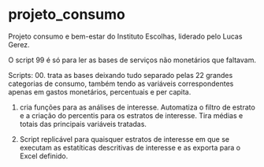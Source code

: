 # projeto_consumo
Projeto consumo e bem-estar do Instituto Escolhas, liderado pelo Lucas Gerez.

O script 99 é só para ler as bases de serviços não monetários que faltavam.

Scripts:
  00. trata as bases deixando tudo separado pelas 22 grandes categorias de consumo,
    também tendo as variáveis correspondentes apenas em gastos monetários,
    percentuais e per capita.
    
  01. cria funções para as análises de interesse. Automatiza o filtro de estrato
  e a criação do percentis para os estratos de interesse. Tira médias e totais das
  principais variáveis tratadas.
  
  02. Script replicável para quaisquer estratos de interesse em que se executam as
  estatíticas descritivas de interesse e as exporta para o Excel definido.
